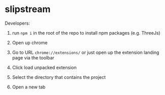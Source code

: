 # slipstream

Developers:

1. run `npm i` in the root of the repo to install npm packages (e.g. ThreeJs)

2. Open up chrome

3. Go to URL `chrome://extensions/` or just open up the extension landing page via the toolbar

4. Click load unpacked extension

5. Select the directory that contains the project

6. Open a new tab
